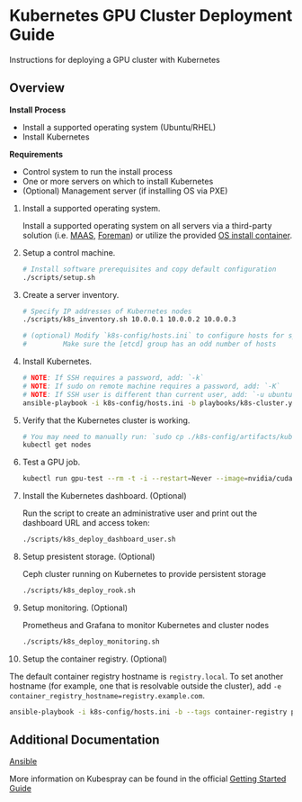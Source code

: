 Kubernetes GPU Cluster Deployment Guide
===

Instructions for deploying a GPU cluster with Kubernetes

## Overview

**Install Process**

  * Install a supported operating system (Ubuntu/RHEL)
  * Install Kubernetes

**Requirements**

  * Control system to run the install process
  * One or more servers on which to install Kubernetes
  * (Optional) Management server (if installing OS via PXE)

1. Install a supported operating system.

    Install a supported operating system on all servers via a third-party solution 
    (i.e. [MAAS](https://maas.io/), [Foreman](https://www.theforeman.org/)) or 
    utilize the provided [OS install container](PXE.md).

2. Setup a control machine.

   ```sh
   # Install software prerequisites and copy default configuration
   ./scripts/setup.sh
   ```

3. Create a server inventory.

   ```sh
   # Specify IP addresses of Kubernetes nodes
   ./scripts/k8s_inventory.sh 10.0.0.1 10.0.0.2 10.0.0.3

   # (optional) Modify `k8s-config/hosts.ini` to configure hosts for specific roles
   # 	     Make sure the [etcd] group has an odd number of hosts
   ```

4. Install Kubernetes.

   ```sh
   # NOTE: If SSH requires a password, add: `-k`
   # NOTE: If sudo on remote machine requires a password, add: `-K`
   # NOTE: If SSH user is different than current user, add: `-u ubuntu`
   ansible-playbook -i k8s-config/hosts.ini -b playbooks/k8s-cluster.yml
   ```

5. Verify that the Kubernetes cluster is working.

   ```sh
   # You may need to manually run: `sudo cp ./k8s-config/artifacts/kubectl /usr/local/bin`
   kubectl get nodes
   ```

6. Test a GPU job.

   ```sh
   kubectl run gpu-test --rm -t -i --restart=Never --image=nvidia/cuda --limits=nvidia.com/gpu=1 -- nvidia-smi
   ```

7. Install the Kubernetes dashboard. (Optional)

   Run the script to create an administrative user and print out the dashboard URL and access token:

   ```sh
   ./scripts/k8s_deploy_dashboard_user.sh
   ```

8. Setup presistent storage. (Optional)

   Ceph cluster running on Kubernetes to provide persistent storage

   ```sh
   ./scripts/k8s_deploy_rook.sh
   ```

9. Setup monitoring. (Optional)

   Prometheus and Grafana to monitor Kubernetes and cluster nodes

   ```sh
   ./scripts/k8s_deploy_monitoring.sh
   ```

10. Setup the container registry. (Optional)

   The default container registry hostname is `registry.local`. To set another hostname (for example,
   one that is resolvable outside the cluster), add `-e container_registry_hostname=registry.example.com`.

   ```sh
   ansible-playbook -i k8s-config/hosts.ini -b --tags container-registry playbooks/k8s-services.yml
   ```

## Additional Documentation

[Ansible](ANSIBLE.md)

More information on Kubespray can be found in the official [Getting Started Guide](https://github.com/kubernetes-sigs/kubespray/blob/master/docs/getting-started.md)

